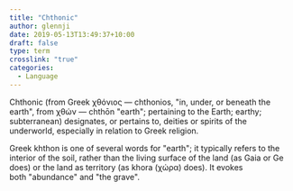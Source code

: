 ```yaml
---
title: "Chthonic"
author: glennji
date: 2019-05-13T13:49:37+10:00
draft: false
type: term
crosslink: "true"
categories:
  - Language
---
```

Chthonic (from Greek χθόνιος — chthonios, "in, under, or beneath the earth", from χθών — chthōn "earth"; pertaining to the Earth; earthy; subterranean) designates, or pertains to, deities or spirits of the underworld, especially in relation to Greek religion.

Greek khthon is one of several words for "earth"; it typically refers to the interior of the soil, rather than the living surface of the land (as Gaia or Ge does) or the land as territory (as khora (χώρα) does). It evokes both "abundance" and "the grave".
